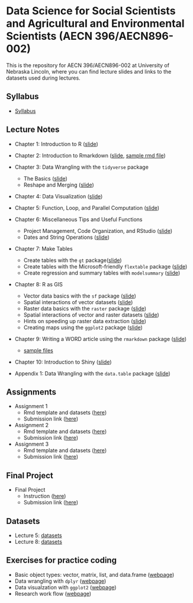 
# Data Science for Social Scientists and Agricultural and Environmental Scientists (AECN 396/AECN896-002)

This is the repository for AECN 396/AECN896-002 at University of Nebraska Lincoln, where you can find lecture slides and links to the datasets used during lectures.

## Syllabus

+ [Syllabus](https://tmieno2.github.io/AECN-Data-Science-R/Syllabus/2023/syllabus_2023.pdf)

## Lecture Notes

+ Chapter 1: Introduction to R ([slide](https://tmieno2.github.io/AECN-Data-Science-R/Chapter-1-Introduction/Introduction.html))
+ Chapter 2: Introduction to Rmarkdown ([slide](https://tmieno2.github.io/AECN-Data-Science-R/Chapter-2-Rmarkdown/Rmarkdown_x.html), [sample rmd file](https://tmieno2.github.io/AECN-Data-Science-R/Chapter-2-Rmarkdown/sample_rmd.Rmd))
+ Chapter 3: Data Wrangling with the `tidyverse` package 
  - The Basics ([slide](https://tmieno2.github.io/AECN-Data-Science-R/Chapter-3-DataWrangling/data_wrangling_basics_x.html))
  - Reshape and Merging ([slide](https://tmieno2.github.io/AECN-Data-Science-R/Chapter-3-DataWrangling/data_wrangling_reshape_merge_x.html))
+ Chapter 4: Data Visualization ([slide](https://tmieno2.github.io/AECN-Data-Science-R/Chapter-4-DataVisualization/data_visualization_x.html))
+ Chapter 5: Function, Loop, and Parallel Computation ([slide](https://tmieno2.github.io/AECN-Data-Science-R/Chapter-5-Functions-Loop-Parallel/function_loop_parallel_x.html))
+ Chapter 6: Miscellaneous Tips and Useful Functions
    * Project Management, Code Organization, and RStudio  ([slide](https://tmieno2.github.io/AECN-Data-Science-R/Chapter-6-HowCodeProject/code_project_RStudio_x.html))
    * Dates and String Operations  ([slide](https://tmieno2.github.io/AECN-Data-Science-R/Chapter-6-Miscellaneous/misc_x.html))
+ Chapter 7: Make Tables 
    * Create tables with the `gt` package([slide](https://tmieno2.github.io/AECN-Data-Science-R/Chapter-7-MakeTable_gt/make_table_gt_x.html))
    * Create tables with the Microsoft-friendly `flextable` package ([slide](https://tmieno2.github.io/AECN-Data-Science-R/Chapter-7-MakeTable_flextable/make_table_flextable_x.html))
    * Create regression and summary tables with `modelsummary` ([slide](https://tmieno2.github.io/AECN-Data-Science-R/Chapter-7-MakeTable_modelsummary/modelsummary_x.html))
+ Chapter 8: R as GIS
    * Vector data basics with the `sf` package ([slide](https://tmieno2.github.io/AECN-Data-Science-R/Chapter-8-SpatialData/r_as_GIS_vector_basics_x.html))
    * Spatial interactions of vector datasets ([slide](https://tmieno2.github.io/AECN-Data-Science-R/Chapter-8-SpatialData/r_as_GIS_vector_interaction_x.html))
    * Raster data basics with the `raster` package ([slide](https://tmieno2.github.io/AECN-Data-Science-R/Chapter-8-SpatialData/r_as_GIS_raster_basics_x.html))
    * Spatial interactions of vector and raster datasets ([slide](https://tmieno2.github.io/AECN-Data-Science-R/Chapter-8-SpatialData/r_as_GIS_vector_raster_interaction_x.html))
    * Hints on speeding up raster data extraction ([slide](https://tmieno2.github.io/AECN-Data-Science-R/Chapter-8-SpatialData/r_as_GIS_speed_x.html))
    * Creating maps using the `ggplot2` package ([slide](https://tmieno2.github.io/AECN-Data-Science-R/Chapter-8-SpatialData/r_as_GIS_map_x.html))
+ Chapter 9: Writing a WORD article using the `rmarkdown` package ([slide](https://tmieno2.github.io/AECN-Data-Science-R/Chapter-9-WritingArticle/write_article_with_rmd_x.html))
    * [sample files](https://www.dropbox.com/sh/7dccenk0f03v7sq/AADTO0UpSjuD4y3T4KDyTQgia?dl=0)

+ Chapter 10: Introduction to Shiny ([slide](https://tmieno2.github.io/AECN-Data-Science-R/Chapter-10-Shiny/shiny_x.html))

+ Appendix 1: Data Wrangling with the `data.table` package ([slide](https://tmieno2.github.io/AECN-Data-Science-R/data.table/data.table_x.html))

## Assignments

+ Assignment 1
    * Rmd template and datasets ([here](https://www.dropbox.com/sh/3zmqx3n5flazmbx/AABTkPt1U0enh1wDkysDFXZYa?dl=0))
    * Submission link ([here](https://www.dropbox.com/request/RJ72YQjh4XZ4ZrcbPbaw))
+ Assignment 2
    * Rmd template and datasets ([here](https://www.dropbox.com/sh/1r5k6p5vcdlk5dx/AAAZxa9e427cXaz1Jw6sE8nNa?dl=0))
    * Submission link ([here](https://www.dropbox.com/request/4kpFrPyezSheeIyA5PXo))
+ Assignment 3
    * Rmd template and datasets ([here](https://www.dropbox.com/scl/fo/p27sphr6ies6u55313ipb/h?rlkey=20rsdjlshz8cz0k96qpcmcf2g&dl=0))
    * Submission link ([here](https://www.dropbox.com/request/kqNUZ347GNoTW3MZXAvn))

## Final Project

+ Final Project 
    * Instruction ([here](https://tmieno2.github.io/AECN-Data-Science-R/FinalProject/final_project_x.html))
    * Submission link ([here](https://www.dropbox.com/request/4rH7feLQSlJkoJBlNJy3))

## Datasets

+ Lecture 5: [datasets](https://www.dropbox.com/sh/tonqm6wiu72t5m7/AABZEwq2UZlq0s4RxZLKzq3Ya?dl=0)
+ Lecture 8: [datasets](https://www.dropbox.com/sh/mn7yk7baru0pm4e/AADDfjIHcWpxACamPh3NVGI4a?dl=0)

## Exercises for practice coding

+ Basic object types: vector, matrix, list, and data.frame ([webpage](https://tmieno2.github.io/AECN-Data-Science-R/Exercises/basic_objects_creation_extraction.html))
+ Data wrangling with `dplyr` ([webpage](https://tmieno2.github.io/AECN-Data-Science-R/Exercises/data_wrangling_dplyr.html))
+ Data visualzation with `ggplot2` ([webpage](https://tmieno2.github.io/AECN-Data-Science-R/Exercises/ggplot2.html))
+ Research work flow ([webpage](https://tmieno2.github.io/AECN-Data-Science-R/Exercises/research_work_flow.html))